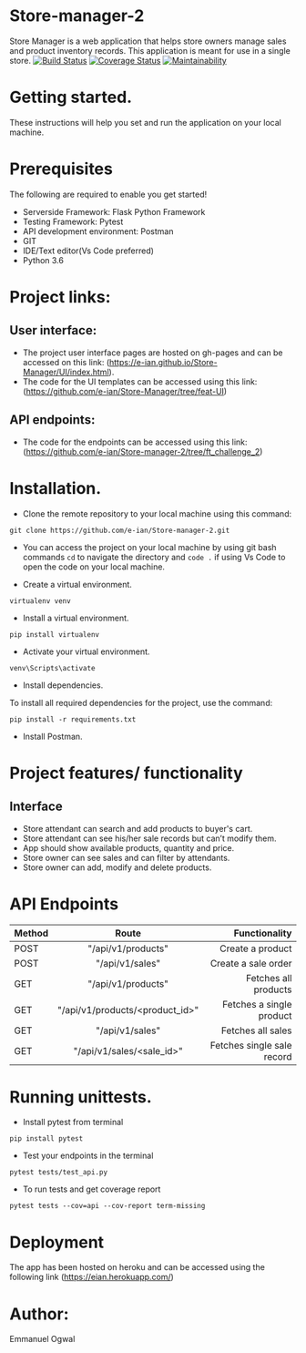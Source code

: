 # Store-manager-2

Store Manager is a web application that helps store owners manage sales and product inventory
records. This application is meant for use in a single store.
[![Build Status](https://travis-ci.org/e-ian/Store-manager-2.svg?branch=ft_challenge_2)](https://travis-ci.org/e-ian/Store-manager-2)
[![Coverage Status](https://coveralls.io/repos/github/e-ian/Store-manager-2/badge.svg?branch=ft_challenge_2)](https://coveralls.io/github/e-ian/Store-manager-2?branch=ft_challenge_2)
[![Maintainability](https://api.codeclimate.com/v1/badges/92702517d537517d9d3c/maintainability)](https://codeclimate.com/github/e-ian/Store-manager-2/maintainability)

# Getting started.

These instructions will help you set and run the application on your local machine.

# Prerequisites

The following are required to enable you get started!

* Serverside Framework: Flask Python Framework
* Testing Framework: Pytest
* API development environment: Postman
* GIT
* IDE/Text editor(Vs Code preferred)
* Python 3.6

# Project links:

## User interface: 
* The project user interface pages are hosted on gh-pages and can be accessed on this link: (https://e-ian.github.io/Store-Manager/UI/index.html). 
* The code for the UI templates can be accessed using this link: (https://github.com/e-ian/Store-Manager/tree/feat-UI)

## API endpoints: 
* The code for the endpoints can be accessed using this link: (https://github.com/e-ian/Store-manager-2/tree/ft_challenge_2)

# Installation.
* Clone the remote repository to your local machine using this command:

```git clone https://github.com/e-ian/Store-manager-2.git``` 

* You can access the project on your local machine by using git bash commands `cd` to navigate the directory and `code .` if using Vs Code to open the code on your local machine.

* Create a virtual environment.

```virtualenv venv```

* Install a virtual environment.

```pip install virtualenv``` 

* Activate your virtual environment.

```venv\Scripts\activate```

* Install dependencies.

To install all required dependencies for the project, use the command:

```pip install -r requirements.txt```

* Install Postman.


# Project features/ functionality

## Interface

* Store attendant can search and add products to buyer's cart.
* Store attendant can see his/her sale records but can’t modify them.
* App should show available products, quantity and price.
* Store owner can see sales and can filter by attendants.
* Store owner can add, modify and delete products.

# API Endpoints

|   Method | Route                           | Functionality             |
|----------|:-------------------------------:|--------------:            |
| POST     | "/api/v1/products"              | Create a product          |
| POST     | "/api/v1/sales"                 | Create a sale order       |
| GET      | "/api/v1/products"              | Fetches all products      |
| GET      | "/api/v1/products/<product_id>" | Fetches a single product  |
| GET      | "/api/v1/sales"                 | Fetches all sales         |
| GET      | "/api/v1/sales/<sale_id>"       | Fetches single sale record|



# Running unittests.

* Install pytest from terminal

`pip install pytest`

* Test your endpoints in the terminal

`pytest tests/test_api.py`

* To run tests and get coverage report

`pytest tests --cov=api --cov-report term-missing`

# Deployment

The app has been hosted on heroku and can be accessed using the following link (https://eian.herokuapp.com/)

# Author:

Emmanuel Ogwal











